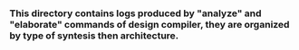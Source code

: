 ### This directory contains logs produced by "analyze" and "elaborate" commands of design compiler, they are organized by type of syntesis then architecture.
